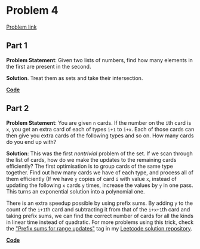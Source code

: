 # Problem 4

[Problem link](https://adventofcode.com/2023/day/4)

## Part 1

**Problem Statement**: Given two lists of numbers, find how many elements in the first are present in the second.

**Solution**. Treat them as sets and take their intersection.

[**Code**](1.py)

## Part 2

**Problem Statement**: You are given `n` cards. If the number on the `i`th card is `x`, you get an extra card of each of types `i+1` to `i+x`. Each of those cards can then give you extra cards of the following types and so on. How many cards do you end up with? 

**Solution**: This was the first *nontrivial* problem of the set. If we scan through the list of cards, how do we make the updates to the remaining cards efficiently? The first optimisation is to group cards of the same type together. Find out how many cards we have of each type, and process all of them efficiently (If we have `y` copies of card `i` with value `x`, instead of updating the following `x` cards `y` times, increase the values by `y` in one pass. This turns an exponential solution into a polynomial one.

There is an extra speedup possible by using prefix sums. By adding `y` to the count of the `i+1`th card and subtracting it from that of the `i+x+1`th card and taking prefix sums, we can find the correct number of cards for all the kinds in linear time instead of quadratic. For more problems using this trick, check the ["Prefix sums for range updates"](https://github.com/razimantv/leetcode-solutions#for-range-updates) tag in my [Leetcode solution repository](https://github.com/razimantv/leetcode-solutions).

[**Code**](2.py)

